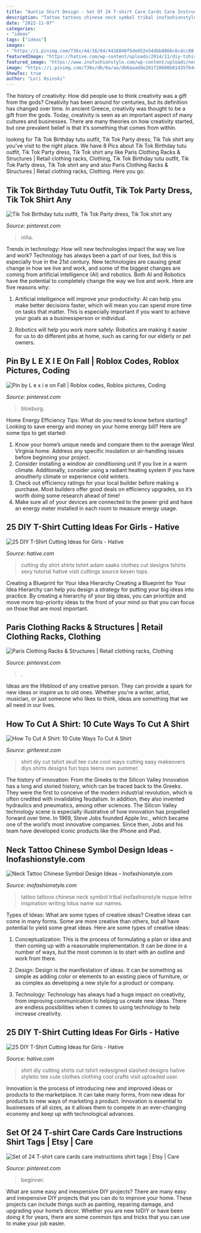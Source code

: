 ```yaml
---
title: "Auntie Shirt Design - Set Of 24 T-shirt Care Cards Care Instructions Shirt Tags"
description: "Tattoo tattoos chinese neck symbol tribal inofashionstyle nuque lettre inspiration writing lotus name sur names"
date: "2022-11-07"
categories:
- "ideas"
tags: ["ideas"]
images:
- "https://i.pinimg.com/736x/44/16/84/4416840f5de852e54dbb8866c6cdcc88.jpg"
featuredImage: "https://hative.com/wp-content/uploads/2014/11/diy-tshirt-cutting-ideas/4-girl-tshirt-cutting.jpg"
featured_image: "https://www.inofashionstyle.com/wp-content/uploads/neck-tattoo-chinese-symbol-design-ideas.jpg"
image: "https://i.pinimg.com/736x/db/6a/aa/db6aaadde201f20688b81435f6446210.jpg"
ShowToc: true
author: "Lori Osinski"
---
```



The history of creativity: How did people use to think creativity was a gift from the gods?
Creativity has been around for centuries, but its definition has changed over time. In ancient Greece, creativity was thought to be a gift from the gods. Today, creativity is seen as an important aspect of many cultures and businesses. There are many theories on how creativity started, but one prevalent belief is that it’s something that comes from within.

	

		
looking for Tik Tok Birthday tutu outfit, Tik Tok Party dress, Tik Tok shirt any you've visit to the right place. We have 8 Pics about Tik Tok Birthday tutu outfit, Tik Tok Party dress, Tik Tok shirt any like Paris Clothing Racks &amp; Structures | Retail clothing racks, Clothing, Tik Tok Birthday tutu outfit, Tik Tok Party dress, Tik Tok shirt any and also Paris Clothing Racks &amp; Structures | Retail clothing racks, Clothing. Here you go:
		
    
## Tik Tok Birthday Tutu Outfit, Tik Tok Party Dress, Tik Tok Shirt Any

<img loading=lazy src="https://i.pinimg.com/736x/44/16/84/4416840f5de852e54dbb8866c6cdcc88.jpg" onerror="this.onerror=null;this.src='https://tse2.mm.bing.net/th?id=OIP.wlrcWFJ5vyovKduhWbTwJwHaJ4&amp;pid=15.1';" alt="Tik Tok Birthday tutu outfit, Tik Tok Party dress, Tik Tok shirt any">

_Source: pinterest.com_

>niña. 

	

Trends in technology: How will new technologies impact the way we live and work?
Technology has always been a part of our lives, but this is especially true in the 21st century. New technologies are causing great change in how we live and work, and some of the biggest changes are coming from artificial intelligence (AI) and robotics.
Both AI and Robotics have the potential to completely change the way we live and work. Here are five reasons why:

1. Artificial intelligence will improve your productivity: AI can help you make better decisions faster, which will mean you can spend more time on tasks that matter. This is especially important if you want to achieve your goals as a businessperson or individual.

2. Robotics will help you work more safely: Robotics are making it easier for us to do different jobs at home, such as caring for our elderly or pet owners.

    
## Pin By L E X I E On Fall | Roblox Codes, Roblox Pictures, Coding

<img loading=lazy src="https://i.pinimg.com/736x/23/5b/20/235b2088f1559faea958127337ef2d29.jpg" onerror="this.onerror=null;this.src='https://tse3.mm.bing.net/th?id=OIP.DnhzYsi5ts4Tdb5hYBkclgHaQA&amp;pid=15.1';" alt="Pin by L e x i e on Fall | Roblox codes, Roblox pictures, Coding">

_Source: pinterest.com_

>bloxburg. 

	

Home Energy Efficiency Tips: What do you need to know before starting?
Looking to save energy and money on your home energy bill? Here are some tips to get started: 
1. Know your home’s unique needs and compare them to the average West Virginia home. Address any specific insulation or air-handling issues before beginning your project. 
2. Consider installing a window air conditioning unit if you live in a warm climate. Additionally, consider using a radiant heating system if you have anoutherly climate or experience cold winters. 
3. Check out efficiency ratings for your local builder before making a purchase. Most builders offer good deals on efficiency upgrades, so it’s worth doing some research ahead of time! 
4. Make sure all of your devices are connected to the power grid and have an energy meter installed in each room to measure energy usage.

    
## 25 DIY T-Shirt Cutting Ideas For Girls - Hative

<img loading=lazy src="https://hative.com/wp-content/uploads/2014/11/diy-tshirt-cutting-ideas/4-girl-tshirt-cutting.jpg" onerror="this.onerror=null;this.src='https://tse4.mm.bing.net/th?id=OIP.t3SrhIf87Fu6f3vwa1hc4gHaLD&amp;pid=15.1';" alt="25 DIY T-Shirt Cutting Ideas for Girls - Hative">

_Source: hative.com_

>cutting diy shirt shirts tshirt adam saaks clothes cut designs tshirts sexy tutorial hative visit cuttings source kesen tops. 

	

Creating a Blueprint for Your Idea Hierarchy
Creating a Blueprint for Your Idea Hierarchy can help you design a strategy for putting your big ideas into practice. By creating a hierarchy of your big ideas, you can prioritize and move more top-priority ideas to the front of your mind so that you can focus on those that are most important.

    
## Paris Clothing Racks &amp; Structures | Retail Clothing Racks, Clothing

<img loading=lazy src="https://i.pinimg.com/736x/db/6a/aa/db6aaadde201f20688b81435f6446210.jpg" onerror="this.onerror=null;this.src='https://tse3.mm.bing.net/th?id=OIP.iwhmVace_1MTrfVNfgbVCAHaLH&amp;pid=15.1';" alt="Paris Clothing Racks &amp; Structures | Retail clothing racks, Clothing">

_Source: pinterest.com_

>. 

	

Ideas are the lifeblood of any creative person. They can provide a spark for new ideas or inspire us to old ones. Whether you're a writer, artist, musician, or just someone who likes to think, ideas are something that we all need in our lives.

    
## How To Cut A Shirt: 10 Cute Ways To Cut A Shirt

<img loading=lazy src="http://girlterest.com/wp-content/uploads/2017/04/Skull-Tee.jpg" onerror="this.onerror=null;this.src='https://tse1.mm.bing.net/th?id=OIP.4vCues6FlW0W8G61sI59iwHaJ9&amp;pid=15.1';" alt="How To Cut A Shirt: 10 Cute Ways To Cut A Shirt">

_Source: girlterest.com_

>shirt diy cut tshirt skull tee cute cool ways cutting easy makeovers diys shirts designs fun tops teens own summer. 

	

The history of innovation: From the Greeks to the Silicon Valley
Innovation has a long and storied history, which can be traced back to the Greeks. They were the first to conceive of the modern industrial revolution, which is often credited with invalidating feudalism. In addition, they also invented hydraulics and pneumatics, among other sciences.
The Silicon Valley technology scene is especially illustrative of how innovation has propelled forward over time. In 1969, Steve Jobs founded Apple Inc., which became one of the world’s most innovative companies. Since then, Jobs and his team have developed iconic products like the iPhone and iPad.

    
## Neck Tattoo Chinese Symbol Design Ideas - Inofashionstyle.com

<img loading=lazy src="https://www.inofashionstyle.com/wp-content/uploads/neck-tattoo-chinese-symbol-design-ideas.jpg" onerror="this.onerror=null;this.src='https://tse3.mm.bing.net/th?id=OIP.BfrJw1RtSbkLoAA9Rgp5DgHaKP&amp;pid=15.1';" alt="Neck Tattoo Chinese Symbol Design Ideas - Inofashionstyle.com">

_Source: inofashionstyle.com_

>tattoo tattoos chinese neck symbol tribal inofashionstyle nuque lettre inspiration writing lotus name sur names. 

	

Types of Ideas: What are some types of creative ideas?
Creative ideas can come in many forms. Some are more creative than others, but all have potential to yield some great ideas. Here are some types of creative ideas:
1. Conceptualization: This is the process of formulating a plan or idea and then coming up with a reasonable implementation. It can be done in a number of ways, but the most common is to start with an outline and work from there.

2. Design: Design is the manifestation of ideas. It can be something as simple as adding color or elements to an existing piece of furniture, or as complex as developing a new style for a product or company.

3. Technology: Technology has always had a huge impact on creativity, from improving communication to helping us create new ideas. There are endless possibilities when it comes to using technology to help increase creativity.


    
## 25 DIY T-Shirt Cutting Ideas For Girls - Hative

<img loading=lazy src="https://hative.com/wp-content/uploads/2014/11/diy-tshirt-cutting-ideas/9-redesigned-cut-shirt.jpg" onerror="this.onerror=null;this.src='https://tse2.mm.bing.net/th?id=OIP.62eTBL1Waoq5sjF0bQjCogHaJ4&amp;pid=15.1';" alt="25 DIY T-Shirt Cutting Ideas for Girls - Hative">

_Source: hative.com_

>shirt diy cutting shirts cut tshirt redesigned slashed designs hative styletic tee cute clothes clothing cool crafts visit uploaded user. 

	

Innovation is the process of introducing new and improved ideas or products to the marketplace. It can take many forms, from new ideas for products to new ways of marketing a product. Innovation is essential to businesses of all sizes, as it allows them to compete in an ever-changing economy and keep up with technological advances.

    
## Set Of 24 T-shirt Care Cards Care Instructions Shirt Tags | Etsy | Care

<img loading=lazy src="https://i.pinimg.com/736x/ff/89/c1/ff89c17725aa228b1f54e466e669f81f.jpg" onerror="this.onerror=null;this.src='https://tse4.mm.bing.net/th?id=OIP.MKRZNYZdE2csYZwl0yIq-gHaJ3&amp;pid=15.1';" alt="Set of 24 T-shirt care cards care instructions shirt tags | Etsy | Care">

_Source: pinterest.com_

>beginner. 

	

What are some easy and inexpensive DIY projects?
There are many easy and inexpensive DIY projects that you can do to improve your home. These projects can include things such as painting, repairing damage, and upgrading your home’s decor. Whether you are new toDIY or have been doing it for years, there are some common tips and tricks that you can use to make your job easier.

